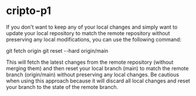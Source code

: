 # cripto-p1
If you don't want to keep any of your local changes and simply want to update your local repository to match the remote repository without preserving any local modifications, you can use the following command:

git fetch origin
git reset --hard origin/main

This will fetch the latest changes from the remote repository (without merging them) and then reset your local branch (main) to match the remote branch (origin/main) without preserving any local changes. Be cautious when using this approach because it will discard all local changes and reset your branch to the state of the remote branch.